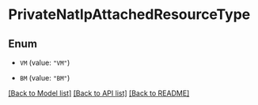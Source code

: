 # PrivateNatIpAttachedResourceType

## Enum


* `VM` (value: `"VM"`)

* `BM` (value: `"BM"`)


[[Back to Model list]](../README.md#documentation-for-models) [[Back to API list]](../README.md#documentation-for-api-endpoints) [[Back to README]](../README.md)


